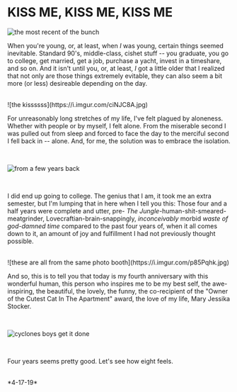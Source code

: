 KISS ME, KISS ME, KISS ME
===

![the most recent of the bunch](https://i.imgur.com/67EALOI.jpg)

When you're young, or, at least, when _I_ was young, certain things seemed inevitable. Standard 90's, middle-class, cishet stuff -- you graduate, you go to college, get married, get a job, purchase a yacht, invest in a timeshare, and so on. And it isn't until you, or, at least, _I_ got a little older that I realized that not only are those things extremely evitable, they can also seem a bit more (or less) desireable depending on the day. 

<br />
![the kissssss](https://i.imgur.com/ciNJC8A.jpg)
<br />

For unreasonably long stretches of my life, I've felt plagued by aloneness. Whether with people or by myself, I felt alone. From the miserable second I was pulled out from sleep and forced to face the day to the merciful second I fell back in -- alone. And, for me, the solution was to embrace the isolation. 

<br />

![from a few years back](https://i.imgur.com/FDuhGB7.jpg)

<br />

I did end up going to college. The genius that I am, it took me an extra semester, but I'm lumping that in here when I tell you this: Those four and a half years were complete and utter, pre- _The Jungle_-human-shit-smeared-meatgrinder, Lovecraftian-brain-snappingly, _inconceivably_ morbid _waste of god-damned time_ compared to the past four years of, when it all comes down to it, an amount of joy and fulfillment I had not previously thought possible.

<br />
![these are all from the same photo booth](https://i.imgur.com/p85Pqhk.jpg)
<br />

And so, this is to tell you that today is my fourth anniversary with this wonderful human, this person who inspires me to be my best self, the awe-inspiring, the beautiful, the lovely, the funny, the co-recipient of the "Owner of the Cutest Cat In The Apartment" award, the love of my life, Mary Jessika Stocker. 

<br />

![cyclones boys get it done](https://i.imgur.com/tPUoUqO.jpg)

<br />

Four years seems pretty good. Let's see how eight feels.

<br />
*4-17-19*